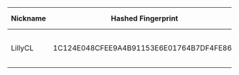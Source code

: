 | Nickname |  Hashed Fingerprint	| Or Addresses | Contact | Running | Flags | Last Seen | First Seen | Last Restarted | Advertised Bandwidth | Platform | Version | Version Status | Recommended Version | Verified hostnames | Exit policy |
|---|---|---|---|---|---|---|---|---|---|---|---|---|---|---|---|
|LillyCL | 1C124E048CFEE9A4B91153E6E01764B7DF4FE86F | ["159.112.141.27:9001","[2603:c025:c005:3612::420]:9001"] | nashepro [at] proton [dot] me | true | Running, V2Dir, Valid | 2025-08-11 00:00:00 | 2025-08-11 00:00:00 | 2025-08-10 23:24:27 | 0 | Tor 0.4.8.17 on FreeBSD | 0.4.8.17 | recommended | true | N/A | ["reject *:*"]|
